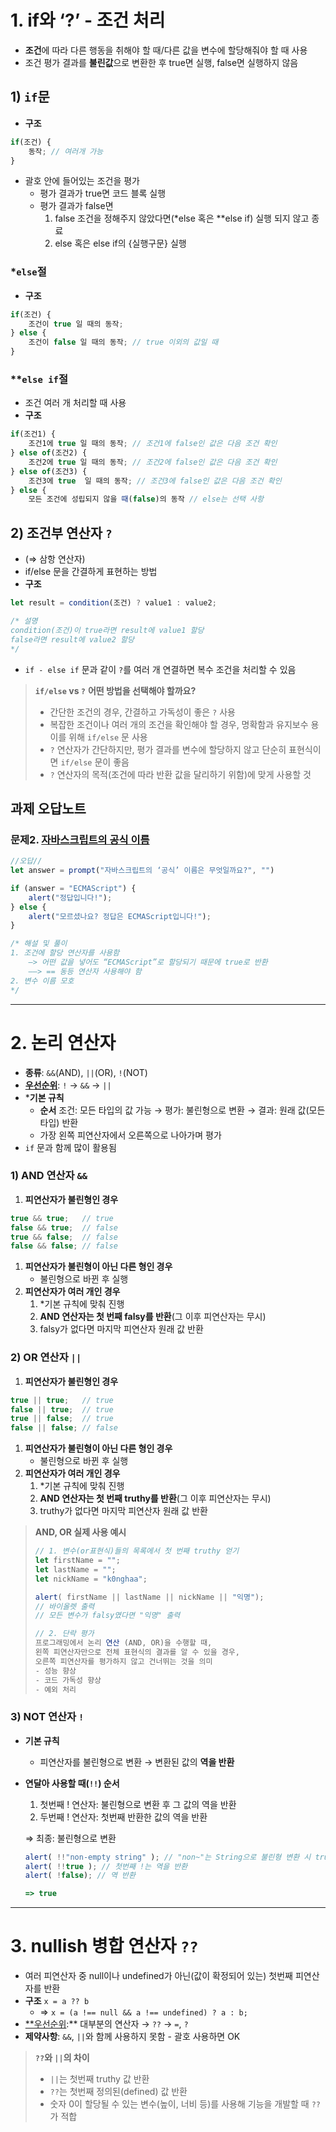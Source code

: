 # 1. if와 ‘?’ - 조건 처리

- **조건**에 따라 다른 행동을 취해야 할 때/다른 값을 변수에 할당해줘야 할 때 사용
- 조건 평가 결과를 **불린값**으로 변환한 후 true면 실행, false면 실행하지 않음

## 1) `if`문

- **구조**

```jsx
if(조건) {
	동작; // 여러개 가능
}
```

- 괄호 안에 들어있는 조건을 평가
    - 평가 결과가 true면 코드 블록 실행
    - 평가 결과가 false면
        1. false 조건을 정해주지 않았다면(*else 혹은 **else if) 실행 되지 않고 종료
        2. else 혹은 else if의 {실행구문} 실행

### *`else`절

- **구조**

```jsx
if(조건) {
	조건이 true 일 때의 동작;
} else {
	조건이 false 일 때의 동작; // true 이외의 값일 때
}
```

### **`else if`절

- 조건 여러 개 처리할 때 사용
- **구조**

```jsx
if(조건1) {
	조건1에 true 일 때의 동작; // 조건1에 false인 값은 다음 조건 확인
} else of(조건2) {
	조건2에 true 일 때의 동작; // 조건2에 false인 값은 다음 조건 확인
} else of(조건3) {
	조건3에 true  일 때의 동작; // 조건3에 false인 값은 다음 조건 확인
} else {
	모든 조건에 성립되지 않을 때(false)의 동작 // else는 선택 사항
```

## 2) 조건부 연산자 `?`

- (⇒ 삼항 연산자)
- if/else 문을 간결하게 표현하는 방법
- **구조**

```jsx
let result = condition(조건) ? value1 : value2;

/* 설명
condition(조건)이 true라면 result에 value1 할당
false라면 result에 value2 할당
*/
```

- `if - else if` 문과 같이 `?`를 여러 개 연결하면 복수 조건을 처리할 수 있음

> **`if/else` vs `?`**
**어떤 방법을 선택해야 할까요?**
> 
> - 간단한 조건의 경우, 간결하고 가독성이 좋은 `?` 사용
> - 복잡한 조건이나 여러 개의 조건을 확인해야 할 경우, 명확함과 유지보수 용이를 위해 `if/else` 문 사용
> - `?` 연산자가 간단하지만, 평가 결과를 변수에 할당하지 않고 단순히 표현식이면 `if/else` 문이 좋음
> - `?` 연산자의 목적(조건에 따라 반환 값을 달리하기 위함)에 맞게 사용할 것

## 과제 오답노트

### 문제2. [자바스크립트의 공식 이름](https://ko.javascript.info/task/check-standard)

```jsx
//오답//
let answer = prompt("자바스크립트의 ‘공식’ 이름은 무엇일까요?", "") 

if (answer = "ECMAScript") {
	alert("정답입니다!");
} else {
	alert("모르셨나요? 정답은 ECMAScript입니다!");
}

/* 해설 및 풀이
1. 조건에 할당 연산자를 사용함
	—> 어떤 값을 넣어도 “ECMAScript”로 할당되기 때문에 true로 반환
	——> == 동등 연산자 사용해야 함
2. 변수 이름 모호
*/
```



---

# 2. 논리 연산자

- **종류**: `&&`(AND), `||`(OR), `!`(NOT)
- [**우선순위**](https://www.notion.so/24cb4f405a9f80759a92dc2adf31be57?pvs=21): `!` → `&&` → `||`
- ***기본 규칙**
    - **순서**
    조건: 모든 타입의 값 가능 → 평가: 불린형으로 변환 → 결과: 원래 값(모든 타입) 반환
    - 가장 왼쪽 피연산자에서 오른쪽으로 나아가며 평가
- `if` 문과 함께 많이 활용됨

### 1) AND 연산자 `&&`

1. **피연산자가 불린형인 경우**

```jsx
true && true;   // true
false && true;  // false
true && false;  // false
false && false; // false
```

1. **피연산자가 불린형이 아닌 다른 형인 경우**
    - 불린형으로 바뀐 후 실행
2. **피연산자가 여러 개인 경우**
    1. *기본 규칙에 맞춰 진행
    2. **AND 연산자는 첫 번째 falsy를 반환**(그 이후 피연산자는 무시)
    3. falsy가 없다면 마지막 피연산자 원래 값 반환

### 2) OR 연산자 `||`

1. **피연산자가 불린형인 경우**

```jsx
true || true;   // true
false || true;  // true
true || false;  // true
false || false; // false
```

1. **피연산자가 불린형이 아닌 다른 형인 경우**
    - 불린형으로 바뀐 후 실행
2. **피연산자가 여러 개인 경우**
    1. *기본 규칙에 맞춰 진행
    2. **AND 연산자는 첫 번째 truthy를 반환**(그 이후 피연산자는 무시)
    3. truthy가 없다면 마지막 피연산자 원래 값 반환

> **AND, OR 실제 사용 예시**
> 
> 
> ```jsx
> // 1. 변수(or표현식)들의 목록에서 첫 번째 truthy 얻기
> let firstName = "";
> let lastName = "";
> let nickName = "k0nghaa";
> 
> alert( firstName || lastName || nickName || "익명"); 
> // 바이올렛 출력
> // 모든 변수가 falsy였다면 "익명" 출력
> 
> // 2. 단락 평가
> 프로그래밍에서 논리 연산 (AND, OR)을 수행할 때, 
> 왼쪽 피연산자만으로 전체 표현식의 결과를 알 수 있을 경우, 
> 오른쪽 피연산자를 평가하지 않고 건너뛰는 것을 의미
> - 성능 향상
> - 코드 가독성 향상
> - 예외 처리
> ```
> 

### 3) NOT 연산자 `!`

- **기본 규칙**
    - 피연산자를 불린형으로 변환 → 변환된 값의 **역을 반환**
- **연달아 사용할 때(`!!`) 순서**
    1. 첫번째 ! 연산자: 불린형으로 변환 후 그 값의 역을 반환
    2. 두번째 ! 연산자: 첫번째 반환한 값의 역을 반환
    
    ⇒ 최종: 불린형으로 변환
    
    ```jsx
    alert( !!"non-empty string" ); // "non~"는 String으로 불린형 변환 시 true
    alert( !!true ); // 첫번째 !는 역을 반환
    alert( !false); // 역 반환
    
    => true
    ```
    


---

# 3. nullish 병합 연산자 `??`

- 여러 피연산자 중 null이나 undefined가 아닌(값이 확정되어 있는) 첫번째 피연산자를 반환
- **구조**
`x = a ?? b`
    - ⇒ `x = (a !== null && a !== undefined) ? a : b;`
- [**우선순위](https://www.notion.so/24cb4f405a9f80759a92dc2adf31be57?pvs=21):** 대부분의 연산자 → `??` → `=`, `?`
- **제약사항**: `&&`, `||`와 함께 사용하지 못함 - 괄호 사용하면 OK

> **`??`와 `||`의 차이**
> 
> - `||`는 첫번째 truthy 값 반환
> - `??`는 첫번째 정의된(defined) 값 반환
> - 숫자 0이 할당될 수 있는 변수(높이, 너비 등)를 사용해 기능을 개발할 때 `??`가 적합
